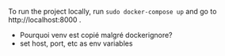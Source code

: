 To run the project locally, run `sudo docker-compose up` and go to 
http://localhost:8000 .

- Pourquoi venv est copié malgré dockerignore?
- set host, port, etc as env variables
